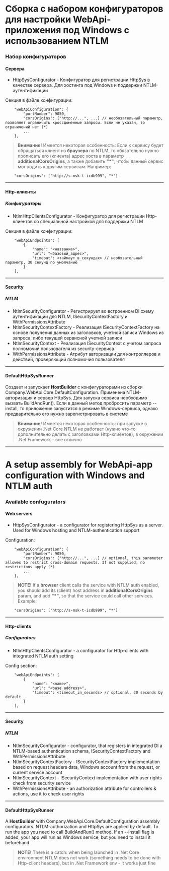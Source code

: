 # Сборка с набором конфигураторов для настройки WebApi-приложения под Windows с использованием NTLM

### Набор конфигураторов

#### Сервера
*  HttpSysConfigurator - Конфигуратор для регистрации HttpSys в качестве сервера. Для хостинга под Windows и поддержки NTLM-аутентификации

Секция в файле конфигурации:

		"webApiConfiguration": {
			"portNumber": 9050,
			"corsOrigins": ["http://...", ...] // необязательный параметр, позволяет ограничить кроссдоменные запросы. Если не указан, то ограничений нет (*)
			...
		},

> **Внимание!** Имеется некоторая особенность: Если к сервису будет обращаться клиент из **браузера** по NTLM, то обязательно нужно прописать его (клиента) адрес хоста в параметр **additionalCorsOrigins**, а также добавить **"*"**, чтобы данный сервис мог ходить к другим сервисам. Например:

		"corsOrigins": ["http://s-msk-t-icdb999", "*"]

_________________

#### Http-клиенты

##### Конфигураторы
*  NtlmHttpClientsConfigurator - Конфигуратор для регистрации Http-клиентов со специальной настройкой для поддержки NTLM

Секция в файле конфигурации:

		"webApiEndpoints": [
			{
				"name": "<название>",
				"url": "<базовый_адрес>",
				"timeout": <таймаут_в_секундах> // необязательный параметр, 30 секунд по умолчанию
			}
		],
_________________

#### Security

##### NTLM
*  NtlmSecurityConfigurator - Регистрирует во встроенном DI схему аутентификации для NTLM, ISecurityContextFactory и WithPermissionsAttribute
*  NtlmSecurityContextFactory - Реализация ISecurityContextFactory на основе получения данных из заголовков, учетной записи Windows из запроса, либо текущей сервисной учетной записи
*  NtlmSecurityContext - Реализация ISecurityContext с учетом запроса полномочий пользователя из security-сервиса
*  WithPermissionsAttribute - Атрибут авторизации для контроллеров и действий, проверяющий полномочия пользователя

_________________

#### DefaultHttpSysRunner
Создает и запускает **HostBuilder** с конфигураторами из сборки Company.WebApi.Core.DefaultConfiguration. Применена NTLM-авторизация и сервер HttpSys. Для запуска сервиса необходимо вызвать BuildAndRun(). Если в данный метод пробросить параметр --install, то приложение запустится в режиме Windows-сервиса, однако предварительно его нужно зарегистрировать в системе
> **Внимание!** Имеется некоторая особенность: при запуске в окружении .Net Core NTLM не работает (нужно что-то дополнительно делать с заголовками Http-клиентов), в окружении .Net Framework - все отлично

___

# A setup assembly for WebApi-app configuration with Windows and NTLM auth

### Available confugurators

#### Web servers
*  HttpSysConfigurator - a configurator for registering HttpSys as a server. Used for Windows hosting and NTLM-authentication support

Configuration:

		"webApiConfiguration": {
			"portNumber": 9050,
			"corsOrigins": ["http://...", ...] // optional, this parameter allowes to restrict cross-domain requests. If not supplied, no restrictions apply (*)
			...
		},

> **NOTE!** If a **browser** client calls the service with NTLM auth enabled, you should add its (client) host address in **additionalCorsOrigins** param, and add **"*"**, so that the service could call other services. Example:

		"corsOrigins": ["http://s-msk-t-icdb999", "*"]

_________________

#### Http-clients

##### Configurators
*  NtlmHttpClientsConfigurator - a configurator for Http-clients with integrated NTLM auth setting

Config section:

		"webApiEndpoints": [
			{
				"name": "<name>",
				"url": "<base address>",
				"timeout": <timeout_in_seconds> // optional, 30 seconds by default
			}
		],
_________________

#### Security

##### NTLM
*  NtlmSecurityConfigurator - configurator, that registers in integrated DI a NTLM-based authentication schema, ISecurityContextFactory and WithPermissionsAttribute
*  NtlmSecurityContextFactory - ISecurityContextFactory implementation based on request headers data, Windows account from the request, or current service account
*  NtlmSecurityContext - ISecurityContext implementation with user rights check from security service
*  WithPermissionsAttribute - an authorization attribute for controllers & actions, use it to check user rights

_________________

#### DefaultHttpSysRunner
A **HostBuilder** with Company.WebApi.Core.DefaultConfiguration assembly configurators. NTLM-authorization and HttpSys are applied by default. To run the app you need to call BuildAndRun() method. If an --install flag is added, your app will run as Windows service, but you need to install it beforehand
> **NOTE!** There is a catch: when being launched in .Net Core environment NTLM does not work (something needs to be done with Http-client headers), but in .Net Framework env - it works just fine
